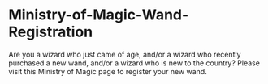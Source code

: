 # Ministry-of-Magic-Wand-Registration
Are you a wizard who just came of age, and/or a wizard who recently purchased a new wand, and/or a wizard who is new to the country? Please visit this Ministry of Magic page to register your new wand.

